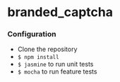 # branded_captcha

### Configuration
* Clone the repository
* `$ npm install`
* `$ jasmine` to run unit tests
* `$ mocha` to run feature tests
